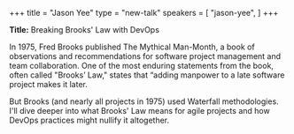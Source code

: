 +++
title = "Jason Yee"
type = "new-talk"
speakers = [
        "jason-yee",
]
+++
<div class="col-12">
<p><strong>Title:</strong> Breaking Brooks' Law with DevOps</p>

<p>In 1975, Fred Brooks published The Mythical Man-Month, a book of observations and recommendations for software project management and team collaboration. One of the most enduring statements from the book, often called "Brooks’ Law," states that “adding manpower to a late software project makes it later.</p>

<p>But Brooks (and nearly all projects in 1975) used Waterfall methodologies. I'll dive deeper into what Brooks' Law means for agile projects and how DevOps practices might nullify it altogether.</p>

  </div>
</div>